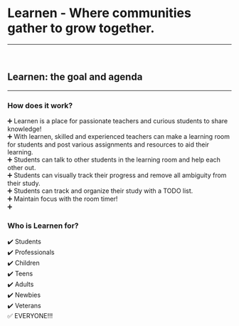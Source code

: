 # Learnen - Where communities gather to grow together.
---

<br>

## Learnen: the goal and agenda

---

### How does it work?
➕ Learnen is a place for passionate teachers and curious students to share knowledge! <br>
➕ With learnen, skilled and experienced teachers can make a learning room for students and post various assignments and resources to aid their learning. <br>
➕ Students can talk to other students in the learning room and help each other out. <br>
➕ Students can visually track their progress and remove all ambiguity from their study. <br>
➕ Students can track and organize their study with a TODO list. <br>
➕ Maintain focus with the room timer! <br>
➕ 

### Who is Learnen for?

✔️ Students <br>
✔️ Professionals <br>
✔️ Children <br>
✔️ Teens <br>
✔️ Adults <br>
✔️ Newbies <br>
✔️ Veterans <br>
✅ EVERYONE!!! <br>


